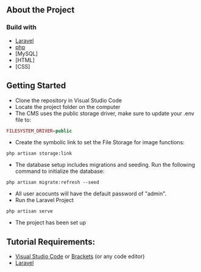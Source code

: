 
## About the Project

### Build with
* [Laravel](https://laravel.com/)
* [php](https://php.net/)
* [MySQL]
* [HTML]
* [CSS]

## Getting Started
- Clone the repository in Visual Studio Code
- Locate the project folder on the computer
- The CMS uses the public storage driver, make sure to update your .env file to:

```php
FILESYSTEM_DRIVER=public
```

- Create the symbolic link to set the File Storage for image functions:

```
php artisan storage:link
```

- The database setup includes migrations and seeding. Run the following command to initialize the database:

```
php artisan migrate:refresh --seed
```

- All user acocunts will have the default password of "admin".
- Run the Laravel Project
```
php artisan serve
```
- The project has been set up


## Tutorial Requirements:
* [Visual Studio Code](https://code.visualstudio.com/) or [Brackets](http://brackets.io/) (or any code editor)
* [Laravel](https://laravel.com/)